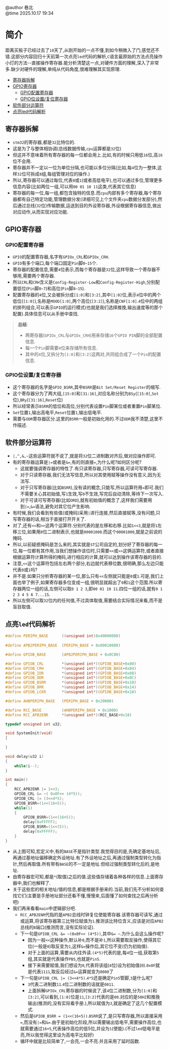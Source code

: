 @author 巷北  
@time 2025.10.17 19:34
# 简介
距离买板子已经过去了`10`天了,从刚开始的一点不懂,到如今稍微入了门,感觉还不错.这部分内容回归十天前第一次点亮`led`代码的解析,`C`语言最原始的方法点亮操作小灯的方法--直接操作寄存器.能分析清楚这一点,对硬件方面的理解,深入了非常多.缺少对硬件的理解,单纯从代码角度,很难理解其实现原理.

- [寄存器拆解](#寄存器拆解)
- [GPIO寄存器](#gpio寄存器)
    - [GPIO配置寄存器](#gpio配置寄存器)
    - [GPIO位设置/复位寄存器](#gpio位设置复位寄存器)
- [软件部分运算符](#软件部分运算符)
- [点亮led代码解析](#点亮led代码解析)

## 寄存器拆解
- `stm32`的寄存器,都是`32`比特位的.
- 这是为了与整体相协调(总线数据传输,`cpu`运算都是`32`位)
- 但这并不意味着所有寄存器的每一位都会用上.比如,有的时候只用低`16`位,高`16`位不会用.
- 寄存器并不一定以一位为单位分隔,也可能以多位分隔(比如,每`4`位为一整体,这样`32`位可拆成`8`组,每组管理对应的操作.)
- 所以,寄存器可以通过每位,代表`0`或`1`(或者高低电平),也可以通过多位,管理更多信息内容(比如两位一组,可以用`00 01 10 11`这类,代表其它信息)
- 寄存器的每一位,每一组,都包含独特的信息.而`cpu`内部有多个寄存器,每个寄存器都有自己特定功能,管理数据分发(详细可见上个文件夹`cpu`数据分发部分),然后通过总线(`32`位)传输数据,运送到目的外设寄存器,外设根据寄存器信息,做出对应动作,从而实现对应功能.

## GPIO寄存器
### GPIO配置寄存器
- `GPIO`的配置寄存器,名字有`GPIOx_CRL`和`GPIOx_CRH`.
- `GPIO`有多个端口,每个端口固定`Pin`脚`0~15`个.
- 寄存器的配置信息,需要`4`位表示,而每个寄存器是`32`位,这样导致一个寄存器不够用,需要两个寄存器.
- 所以`CRL`和`CRH`含义是`Config-Register-Low`和`Config-Register-High`,分别配置低位(`Pin`脚`0~7`)和高位(`Pin`脚`8~15`).
- 配置寄存器的`4`位,又会被拆分成`[1:0]`和`[3:2]`,其中`[1:0]`位,表示`4`位中的两个低位(`[1:0]`),名称是`MOOD[1:0]`,两个高位(`[3:2]`),名称是`CNF[1:0]`.`4`位中的两组的排列组合,可以表示`GPIO`的运行模式(也就是我们选择推挽,输出速度等的那个配置).具体信息可以从手册中查找.
> **总结**:
> - 两寄存器(`GPIOx_CRL`与`GPIOx_CRH`)用来存储`16`个`GPIO PIN`脚的全部配置信息.
> - 每一个`Pin`脚需要`4`位来存储所有信息.
> - 其中的`4`位,又拆分为`[1:0]`和`[3:2]`这两对,共同组合成了一个`Pin`的配置信息.
### GPIO位设置/复位寄存器
- 这个寄存器的名字是`GPIO_BSRR`,其中`BSRR`是`Bit Set/Reset Register`的缩写.
- 这个寄存器分为了两大组,`[15:0]`和`[31:16]`,对应名称分别为`BSy`(`[15:0]`,`Set`位),`BRy`(`[31:16]`,`Reset`位)
- 所以经常表示`BSRR`的低位和高位,分别代表设置`Pin`脚某位或者重置`Pin`脚某位.
- `Set`位置`1`,输出高电平,`Reset`位置`1`,输出低电平.
- 需要与`ODR`寄存器区分.这里的`BSRR`一般是初始化用的.不过`ODR`我不清楚,这里不作描述.

## 软件部分运算符
- `|,^,&,~`这些运算符就不说了,就是将`32`位二进制数对齐后,做对应操作即可.
- 有的寄存器运算是`|=`或者是`&=`,有的则直接`=`,为什么呢?如何区分呢?
    - 这就要强调寄存器的特性了.有只读寄存器,只写寄存器,可读可写寄存器.
    - 对于只读寄存器,我们无法写信息,所以对其使用赋等操作没有意义,因为无法写.
    - 对于只写寄存器(比如`BSRR`),没有读的概念,只能写,所以运算符用`=`即可.我们不需要关心其初始值,写`1`生效,写`0`不生效,写完后自动清除,等待下一次写入.
    - 对于可读可写寄存器(比如`ORD`),就有初始值的概念了,这样我们需要用到`|=`,`&=`语法,避免对其它位产生影响.
- 有时候,我们会看到有些值(或掩码)采用`|`进行连接,然后直接赋等,没有问题,只写寄存器的话,相当于直接打开开关了.
- 对了,还有`<<`和`>>`这两个运算符.分别代表的是左移和右移.比如`1<<3`,就是将`1`左移三位,如果用`8`位二进制表示,也就是`00001000`.而这个`00001000`,就是之前说的掩码.
- 所以,以前疑惑掩码是怎么来的,其实就是`ST`公司自定的,划分好了寄存器的每一位,每一位都有其作用,当我们想操作该位时,只需要`<<`或`>>`这俩运算符,或者直接根据运算符计算所得的掩码,进行相应的计算,就可以达到操作该寄存器的目的.
- 注意,`<<`这个运算符包括左右两个部分,右边就代表移位数,很明确,那么左边只能代表`0`或`1`吗?
- 并不是.如果只分析寄存器的某一位,那么只有`<<`左侧就只能是`0`或`1`.可是,我们上面也举了例子,如果寄存器多位变成一组,很明显就超出了`0`和`1`这个范围.所以寄存器两位一组的话,左侧可以取`0 1 2 3`,即`00 01 10 11`.四位一组的话,就有`0 1 2 3 4 5 6 7...15`.
- 所以左侧可以取`32`位内的任何值,不过具体取值,需要结合实际情况来看,而不是盲目取值.

## 点亮`led`代码解析
~~~C
#define PERIPH_BASE      ((unsigned int)0x40000000)
	
#define APB2PERIPH_BASE  (PERIPH_BASE + 0x00010000)

#define GPIOB_BASE       (APB2PERIPH_BASE + 0x0C00)

#define GPIOB_CRL 	 	 *(unsigned int*)(GPIOB_BASE+0x00)
#define GPIOB_CRH 	 	 *(unsigned int*)(GPIOB_BASE+0x04)
#define GPIOB_IDR 	 	 *(unsigned int*)(GPIOB_BASE+0x08)
#define GPIOB_ODR 	 	 *(unsigned int*)(GPIOB_BASE+0x0C)
#define GPIOB_BSRR 	 	 *(unsigned int*)(GPIOB_BASE+0x10)
#define GPIOB_BRR 	 	 *(unsigned int*)(GPIOB_BASE+0x14)
#define GPIOB_LCKR 	 	 *(unsigned int*)(GPIOB_BASE+0x18)

#define AHBPERIPH_BASE   (PERIPH_BASE + 0x20000)

#define RCC_BASE 		 (AHBPERIPH_BASE + 0x1000)
#define RCC_APB2ENR 	 *(unsigned int*)(RCC_BASE+0x18)

typedef unsigned int u32;   

void SystemInit(void)
{
	
}

void delay(u32 i)
{
	while(i--);
}

int main()
{
	RCC_APB2ENR |= 1<<3;
	GPIOB_CRL &= ~( 0x0F<< (4*5));
	GPIOB_CRL |= (3<<4*5);
	GPIOB_BSRR=(1<<(16+5));
	while(1)
	{
		GPIOB_BSRR=(1<<(16+5));
		delay(0xFFFFF);
		GPIOB_BSRR=(1<<(5));
		delay(0xFFFFF);
	}
}
~~~
- 从上图可知,宏定义中,有的`BASE`不是指针类型.我觉得目的是,先确定基地址后,再通过基地址偏移确定外设地址.有了外设地址之后,再通过强制类型转化为指针,然后再取值.所有带有`BASE`的不一定是地址.但经过强制类型转化后的,是地址.
- 由寄存器宏可知,都是`*`(取值)之后的值.这些值存储着各种各样的信息.上面寄存器中,我们也解释了.
- 关于这些宏的相关地址/值的信息,都是根据手册来的.当前,我们先不分析如何查找它们(主要是手册地址部分还看不懂,慢慢来,后面懂了如何查找之后再分析吧)
- 我们再来看看`main`中逻辑部分吧.
    - `RCC_APB2ENR`代指的是`APB2`总线时钟复位使能寄存器.该寄存器可读写,通过或运算,将该寄存器第三比特位赋值为`1`.推测该比特位含义,应该是对应`APB2`总线的`B`端口(推测而言,没有实际论证).
    - 下一句是`GPIOB_CRL &= ~(0x0F<< (4*5))`,其中`&= ~`.为什么会这么操作呢?
        - 因为一般`<<`这种操作,默认补`0`,而不是补`1`,所以需要取反操作,使得其它位(一般是`0`)取反变为`1`,这样`&=`操作后,其它位不变(仍为初始值).
        - 对于上面的运算,需要从内往外读.`(4*5)`代表的是,每`4`位一组,获取第`5`组,其实就是代表操作`PB5`,也就是`Pin5`.
        - 接下来需要赋值,我们想设为`0`,代表将该组(`4`位)设为初始值(`0`).`0x0F`就是代表`1111`,取反后经过`&=`运算就变为`0000`了
    - 下一句是`GPIOB_CRL |= (3<<4*5)`.`4*5`还是确定`Pin5`管脚,`3`是什么呢?
        - `3`代表二进制数`11`.`4`位二进制数的话就是`0011`.
        - 上面拆解`GPIOx_CRL`寄存器的时候说了,该`4`位二进制数,分为`[1:0]`和`[3:2]`,可以看到,`[1:0]`位是`11`,`[3:2]`代表的是`00`.对应的是`50HZ`和推挽输出(推测的,没有实际看手册.),所以赋值为`3`,就是确定了这几个配置模式.
    - 然后是`GPIOB_BSRR = (1<<(16+5))`.`BSRR`说了,是只写寄存器,所以直接采用`=`,而没有`|=`和`&=`.由于是初始化阶段,所以需要输出低电平,需要操作高位,也就需要通过`16+5`,代表操作高位的低5位,并设为`1`(使能).(不过`led`低电平是亮,所以我觉得这里设为高电平比较好)
    - 循环中就是比较简单了,一会亮,一会不亮.并且采用了延时函数.